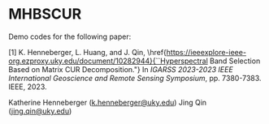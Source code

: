 # MHBSCUR

Demo codes for the following paper:

[1]  K. Henneberger, L. Huang, and J. Qin, \href{https://ieeexplore-ieee-org.ezproxy.uky.edu/document/10282944}{``Hyperspectral Band Selection Based on Matrix CUR Decomposition."} In _IGARSS 2023-2023 IEEE International Geoscience and Remote Sensing Symposium_, pp. 7380-7383. IEEE, 2023.

Katherine Henneberger (k.henneberger@uky.edu) Jing Qin (jing.qin@uky.edu)
